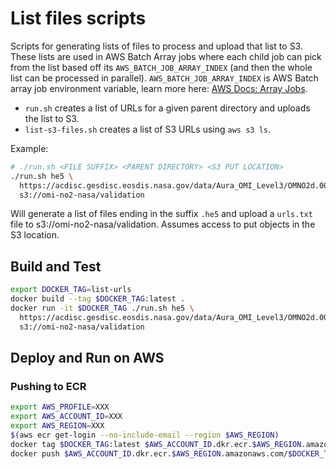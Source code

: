 # List files scripts

Scripts for generating lists of files to process and upload that list to S3. These lists are used in AWS Batch Array jobs where each child job can pick from the list based off its `AWS_BATCH_JOB_ARRAY_INDEX` (and then the whole list can be processed in parallel). `AWS_BATCH_JOB_ARRAY_INDEX` is AWS Batch array job environment variable, learn more here: [AWS Docs: Array Jobs](https://docs.aws.amazon.com/batch/latest/userguide/array_jobs.html).

* `run.sh` creates a list of URLs for a given parent directory and uploads the list to S3.
* `list-s3-files.sh` creates a list of S3 URLs using `aws s3 ls`.

Example:

```bash
# ./run.sh <FILE SUFFIX> <PARENT DIRECTORY> <S3 PUT LOCATION>
./run.sh he5 \
  https://acdisc.gesdisc.eosdis.nasa.gov/data/Aura_OMI_Level3/OMNO2d.003/2020/ \
  s3://omi-no2-nasa/validation
```

Will generate a list of files ending in the suffix `.he5` and upload a
`urls.txt` file to s3://omi-no2-nasa/validation. Assumes access to put objects
in the S3 location.

## Build and Test

```bash
export DOCKER_TAG=list-urls
docker build --tag $DOCKER_TAG:latest .
docker run -it $DOCKER_TAG ./run.sh he5 \
  https://acdisc.gesdisc.eosdis.nasa.gov/data/Aura_OMI_Level3/OMNO2d.003/2020/ \
  s3://omi-no2-nasa/validation
```

## Deploy and Run on AWS

### Pushing to ECR

```bash
export AWS_PROFILE=XXX
export AWS_ACCOUNT_ID=XXX
export AWS_REGION=XXX
$(aws ecr get-login --no-include-email --region $AWS_REGION)
docker tag $DOCKER_TAG:latest $AWS_ACCOUNT_ID.dkr.ecr.$AWS_REGION.amazonaws.com/$DOCKER_TAG:latest
docker push $AWS_ACCOUNT_ID.dkr.ecr.$AWS_REGION.amazonaws.com/$DOCKER_TAG:latest
```
